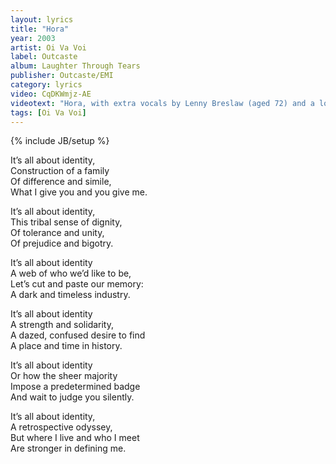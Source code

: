 ```yaml
---
layout: lyrics
title: "Hora"
year: 2003
artist: Oi Va Voi
label: Outcaste
album: Laughter Through Tears
publisher: Outcaste/EMI
category: lyrics
video: CqDKWmjz-AE
videotext: "Hora, with extra vocals by Lenny Breslaw (aged 72) and a lovely sample from Farid El Atrash."
tags: [Oi Va Voi]
---
```

{% include JB/setup %}

It’s all about identity,  
Construction of a family  
Of difference and simile,  
What I give you and you give me.  
  
It’s all about identity,  
This tribal sense of dignity,  
Of tolerance and unity,  
Of prejudice and bigotry.  
  
It’s all about identity  
A web of who we’d like to be,  
Let’s cut and paste our memory:  
A dark and timeless industry.  
  
It’s all about identity  
A strength and solidarity,  
A dazed, confused desire to find  
A place and time in history.  
  
It’s all about identity  
Or how the sheer majority  
Impose a predetermined badge  
And wait to judge you silently.  
  
It’s all about identity,  
A retrospective odyssey,  
But where I live and who I meet  
Are stronger in defining me. 